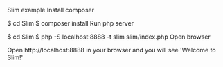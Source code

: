 Slim example
Install composer

$ cd Slim
$ composer install
Run php server

$ cd Slim
$ php -S localhost:8888 -t slim slim/index.php
Open browser

Open http://localhost:8888 in your browser and you will see 'Welcome to Slim!'